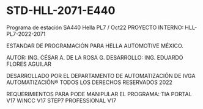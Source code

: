 # STD-HLL-2071-E440
 Programa de estación SA440 Hella PL7 / Oct22
 PROYECTO INTERNO: HLL-PL7-2022-2071

ESTANDAR DE PROGRAMACIÓN PARA HELLA AUTOMOTIVE MÉXICO.

AUTOR: ING. CÉSAR A. DE LA ROSA G.
DESARROLLO: ING. EDUARDO FLORES AGUILAR

DESARROLLADO POR EL DEPARTAMENTO DE AUTOMATIZACIÓN DE IVGA AUTOMATIZACIÓN® 
TODOS LOS DERECHOS RESERVADOS 2022 

REQUERIMIENTOS PARA PODE MANIPULAR EL PROGRAMA:
TIA PORTAL V17
WINCC V17
STEP7 PROFESSIONAL V17